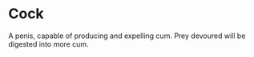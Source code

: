 # Cock

A penis, capable of producing and expelling cum. Prey devoured will be digested
into more cum.
